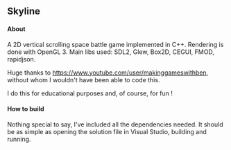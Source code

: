 ## Skyline

#### About

A 2D vertical scrolling space battle game implemented in C++. Rendering is done with OpenGL 3. Main libs used: SDL2, Glew, Box2D, CEGUI, FMOD, rapidjson.

Huge thanks to https://www.youtube.com/user/makinggameswithben, without whom I wouldn't have been able to code this.

I do this for educational purposes and, of course, for fun !

#### How to build

Nothing special to say, I've included all the dependencies needed. It should be as simple as opening the solution file in Visual Studio, building and running.
